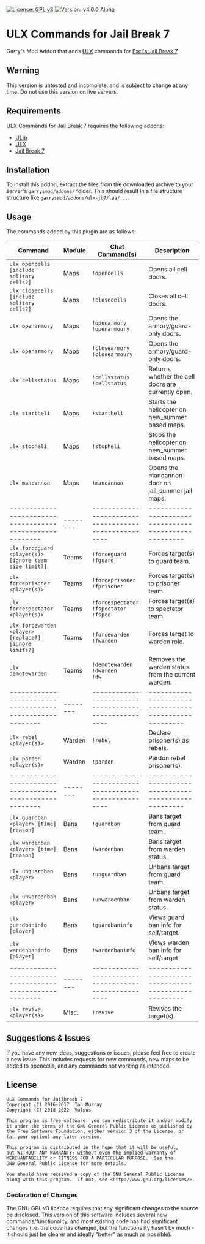 [![License: GPL v3](https://img.shields.io/badge/License-GPLv3-blue.svg)](https://www.gnu.org/licenses/gpl-3.0) ![Version: v4.0.0 Alpha](https://img.shields.io/badge/version-v4.0.0%20alpha-red)


# ULX Commands for Jail Break 7
Garry's Mod Addon that adds [ULX](https://github.com/TeamUlysses/ulx) commands for [Excl's Jail Break 7](https://github.com/kurt-stolle/jailbreak).

## Warning
This version is untested and incomplete, and is subject to change at any time. Do not use this version on live servers.

## Requirements
ULX Commands for Jail Break 7 requires the following addons:

* [ULib](https://github.com/TeamUlysses/ulib)
* [ULX](https://github.com/TeamUlysses/ulx)
* [Jail Break 7](https://github.com/kurt-stolle/jailbreak)

## Installation
To install this addon, extract the files from the downloaded archive to your server's `garrysmod/addons/` folder.
This should result in a file structure structure like `garrysmod/addons/ulx-jb7/lua/...`.

## Usage
The commands added by this plugin are as follows:

| Command                                                | Module | Chat Command(s)                                    | Description                                         |
| ------------------------------------------------------ | ------ | -------------------------------------------------- | --------------------------------------------------- |
| `ulx opencells [include solitary cells?]`              | Maps   | `!opencells`                                       | Opens all cell doors.                               |
| `ulx closecells [include solitary cells?]`             | Maps   | `!closecells`                                      | Closes all cell doors.                              |
| `ulx openarmory`                                       | Maps   | `!openarmory` <br> `!openarmoury`                  | Opens the armory/guard-only doors.                  |
| `ulx openarmory`                                       | Maps   | `!closearmory` <br> `!closearmoury`                | Opens the armory/guard-only doors.                  |
| `ulx cellsstatus`                                      | Maps   | `!cellsstatus` <br> `!cellstatus`                  | Returns whether the cell doors are currently open.  |
| `ulx startheli`                                        | Maps   | `!startheli`                                       | Starts the helicopter on new_summer based maps.     |
| `ulx stopheli`                                         | Maps   | `!stopheli`                                        | Stops the helicopter on new_summer based maps.      |
| `ulx mancannon`                                        | Maps   | `!mancannon`                                       | Opens the mancannon door on jail_summer jail maps.  |
|--------------------------------------------------------|--------|----------------------------------------------------|-----------------------------------------------------|
| `ulx forceguard <player(s)> [ignore team size limit?]` | Teams  | `!forceguard` <br> `!fguard`                       | Forces target(s) to guard team.                     |
| `ulx forceprisoner <player(s)>`                        | Teams  | `!forceprisoner` <br> `!fprisoner`                 | Forces target(s) to prisoner team.                  |
| `ulx forcespectator <player(s)>`                       | Teams  | `!forcespectator` <br> `!fspectator` <br> `!fspec` | Forces target(s) to spectator team.                 |
| `ulx forcewarden <player> [replace?] [ignore limits?]` | Teams  | `!forcewarden` <br> `!fwarden`                     | Forces target to warden role.                       |
| `ulx demotewarden`                                     | Teams  | `!demotewarden` <br> `!dwarden` <br> `!dw`         | Removes the warden status from the current warden.  |
|--------------------------------------------------------|--------|----------------------------------------------------|-----------------------------------------------------|
| `ulx rebel <player(s)>`                                | Warden | `!rebel`                                           | Declare prisoner(s) as rebels.                      |
| `ulx pardon <player(s)>`                               | Warden | `!pardon`                                          | Pardon rebel prisoner(s).                           |
|--------------------------------------------------------|--------|----------------------------------------------------|-----------------------------------------------------|
| `ulx guardban <player> [time] [reason]`                | Bans   | `!guardban`                                        | Bans target from guard team.                        |
| `ulx wardenban <player> [time] [reason]`               | Bans   | `!wardenban`                                       | Bans target from warden status.                     |
| `ulx unguardban <player>`                              | Bans   | `!unguardban`                                      | Unbans target from guard team.                      |
| `ulx unwardenban <player>`                             | Bans   | `!unwardenban`                                     | Unbans target from warden status.                   |
| `ulx guardbaninfo [player]`                            | Bans   | `!guardbaninfo`                                    | Views guard ban info for self/target.               |
| `ulx wardenbaninfo [player]`                           | Bans   | `!wardenbaninfo`                                   | Views warden ban info for self/target               |
|--------------------------------------------------------|--------|----------------------------------------------------|-----------------------------------------------------|
| `ulx revive <player(s)>` 								 | Misc.  | `!revive`                                          | Revives the target(s).                              |

## Suggestions & Issues
If you have any new ideas, suggestions or issues, please feel free to create a new issue.
This includes requests for new commands, new maps to be added to opencells, and any commands not working as intended.

## License
	ULX Commands for Jailbreak 7
	Copyright (C) 2016-2017  Ian Murray
	Copyright (C) 2018-2022  Vulpus

	This program is free software: you can redistribute it and/or modify
	it under the terms of the GNU General Public License as published by
	the Free Software Foundation, either version 3 of the License, or
	(at your option) any later version.

	This program is distributed in the hope that it will be useful,
	but WITHOUT ANY WARRANTY; without even the implied warranty of
	MERCHANTABILITY or FITNESS FOR A PARTICULAR PURPOSE.  See the
	GNU General Public License for more details.

	You should have received a copy of the GNU General Public License
	along with this program.  If not, see <http://www.gnu.org/licenses/>.

### Declaration of Changes
The GNU GPL v3 licence requires that any significant changes to the source be disclosed.
This version of this software includes several new commands/functionality, and most existing code has had significant changes (i.e. the code has changed, but the functionality hasn't by much - it should just be clearer and ideally "better" as much as possible).
